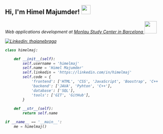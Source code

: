 <h2> Hi, I'm Himel Majumder!
<img src="https://media.giphy.com/media/Cmr1OMJ2FN0B2/giphy.gif" width="30">
</h2>

<p><em>Web applications development at <a href="https://www.monlau.com/"> Monlau Study Center in Barcelona </a><img src="https://media.giphy.com/media/fhAwk4DnqNgw8/giphy.gif" width="40">

[![Linkedin: thaianebraga](https://img.shields.io/badge/-himelmaj-blue?style=flat-square&logo=Linkedin&logoColor=white&link=https://www.linkedin.com/in/himelmaj/)](https://www.linkedin.com/in/himelmaj/)




```python
class himelmaj:

    def __init__(self):
        self.username = 'himelmaj'
        self.name = 'Himel Majumder'
        self.linkedin = 'https://linkedin.com/in/himelmaj'
        self.code = {
            'frontend': ['HTML', 'CSS', 'JavaScript', 'Boostrap', 'C++'],
            'backend': ['JAVA', 'Pyhton', 'C++'],
            'database': ['SQL'],
            'tools': ['GIT', 'GitHub'],
        }
        
    def __str__(self):
        return self.name

if __name__ == '__main__':
    me = himelmaj()


```



<!--
**himelmaj/himelmaj** is a ✨ _special_ ✨ repository because its `README.md` (this file) appears on your GitHub profile.

Here are some ideas to get you started:

- 🔭 I’m currently working on ...
- 🌱 I’m currently learning ...
- 👯 I’m looking to collaborate on ...
- 🤔 I’m looking for help with ...
- 💬 Ask me about ...
- 📫 How to reach me: ...
- 😄 Pronouns: ...
- ⚡ Fun fact: ...
-->
